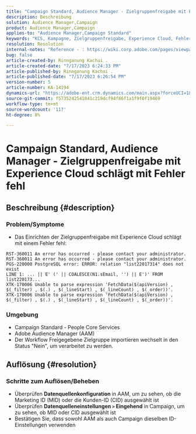 ```yaml
---
title: "Campaign Standard, Audience Manager - Zielgruppenfreigabe mit Experience Cloud schlägt mit Fehler fehl"
description: Beschreibung
solution: Audience Manager,Campaign
product: Audience Manager,Campaign
applies-to: "Audience Manager,Campaign Standard"
keywords: "KCS, Kampagne, Zielgruppenfreigabe, Experience Cloud, Fehler, AAM"
resolution: Resolution
internal-notes: "Reference - : https://wiki.corp.adobe.com/pages/viewpage.action?pageId=1061261145#space-menu-link-content  Resolved in - https://jira.corp.adobe.com/browse/CAMP-34744"
bug: false
article-created-by: Rinnganung Kachui .
article-created-date: "7/17/2023 6:24:33 PM"
article-published-by: Rinnganung Kachui .
article-published-date: "7/17/2023 6:26:54 PM"
version-number: 5
article-number: KA-14194
dynamics-url: "https://adobe-ent.crm.dynamics.com/main.aspx?forceUCI=1&pagetype=entityrecord&etn=knowledgearticle&id=ea99b329-cf24-ee11-9cbd-6045bd0065f9"
source-git-commit: f5735242541841c219dcf94f86f1a1f9f0f19469
workflow-type: tm+mt
source-wordcount: '117'
ht-degree: 8%

---
```


# Campaign Standard, Audience Manager - Zielgruppenfreigabe mit Experience Cloud schlägt mit Fehler fehl

## Beschreibung {#description}




### Problem/Symptome



- Das Einrichten der Zielgruppenfreigabe mit Experience Cloud schlägt mit einem Fehler fehl:



```
RST-360011 An error has occurred - please contact your administrator.
RST-360011 An error has occurred - please contact your administrator.
PGS-220000 PostgreSQL error: ERROR: relation "list22017314" does not exist
LINE 1: ... || E' (' || COALESCE(N1.sEmail, '') || E')' FROM list220173...
XTK-170006 Unable to parse expression 'FetchData($(apiVersion) , $(_filter) , $(.) , $(_lineStart) , $(_lineCount) , $(_order))'.
XTK-170006 Unable to parse expression 'FetchData($(apiVersion) , $(_filter) , $(.) , $(_lineStart) , $(_lineCount) , $(_order))'.
```






### Umgebung



- Campaign Standard - People Core Services
- Adobe Audience Manager (AAM)
- Der Workflow Freigegebene Zielgruppe importieren wechselt in den Status &quot;Nein&quot;, um verarbeitet zu werden.









## Auflösung {#resolution}




### Schritte zum Auflösen/Beheben



- Überprüfen <b>Datenquellenkonfiguration </b>in AAM, um zu sehen, ob die Marketing ID (MID) oder die Kunden-ID (CID) ausgewählt ist
- Überprüfen <b>Datenquelleneinstellungen `>`  Eingehend</b> in Campaign, um zu sehen, ob MID oder CID ausgewählt ist
- Bestätigen Sie, dass sowohl AAM als auch Campaign dieselben ID-Einstellungen verwenden











